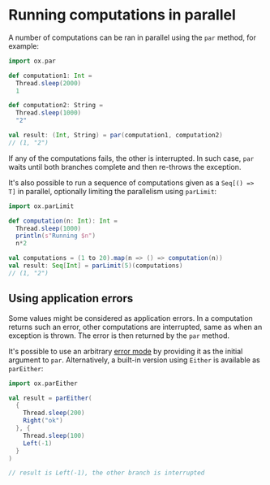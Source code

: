 # Running computations in parallel

A number of computations can be ran in parallel using the `par` method, for example:

```scala mdoc:compile-only
import ox.par

def computation1: Int =
  Thread.sleep(2000)
  1

def computation2: String =
  Thread.sleep(1000)
  "2"

val result: (Int, String) = par(computation1, computation2)
// (1, "2")
```

If any of the computations fails, the other is interrupted. In such case, `par` waits until both branches complete 
and then re-throws the exception.

It's also possible to run a sequence of computations given as a `Seq[() => T]` in parallel, optionally limiting the
parallelism using `parLimit`:

```scala mdoc:compile-only
import ox.parLimit

def computation(n: Int): Int =
  Thread.sleep(1000)
  println(s"Running $n")
  n*2

val computations = (1 to 20).map(n => () => computation(n))
val result: Seq[Int] = parLimit(5)(computations)
// (1, "2")
```

## Using application errors

Some values might be considered as application errors. In a computation returns such an error, other computations are 
interrupted, same as when an exception is thrown. The error is then returned by the `par` method.

It's possible to use an arbitrary [error mode](error-handling.md) by providing it as the initial argument to `par`.
Alternatively, a built-in version using `Either` is available as `parEither`:

```scala mdoc:compile-only
import ox.parEither

val result = parEither(
  {
    Thread.sleep(200)
    Right("ok")
  }, {
    Thread.sleep(100)
    Left(-1)
  }
)

// result is Left(-1), the other branch is interrupted
```
